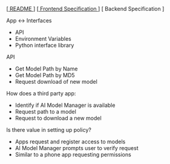 [[ README ](../README.md "Title")]
[[ Frontend Specification ](frontend.md "Frontend spec")]
[ Backend Specification ]

App <->  Interfaces
- API
- Environment Variables
- Python interface library

API 
- Get Model Path by Name
- Get Model Path by MD5
- Request download of new model

How does a third party app:
- Identify if AI Model Manager is available
- Request path to a model
- Request to download a new model

Is there value in setting up policy?
- Apps request and register access to models
- AI Model Manager prompts user to verify request
- Similar to a phone app requesting permissions 



